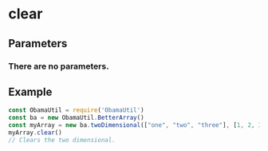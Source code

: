 # clear
## Parameters
### There are no parameters.
## Example
```javascript
const ObamaUtil = require('ObamaUtil')
const ba = new ObamaUtil.BetterArray()
const myArray = new ba.twoDimensional(["one", "two", "three"], [1, 2, 3])
myArray.clear()
// Clears the two dimensional.
```